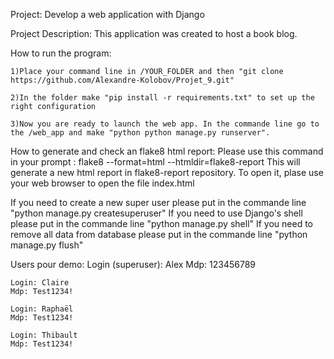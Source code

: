 Project:
Develop a web application with Django

Project Description:
This application was created to host a book blog.

How to run the program:

	1)Place your command line in /YOUR_FOLDER and then "git clone https://github.com/Alexandre-Kolobov/Projet_9.git"
	
	2)In the folder make "pip install -r requirements.txt" to set up the right configuration
	
	3)Now you are ready to launch the web app. In the commande line go to the /web_app and make "python python manage.py runserver".
	
	
How to generate and check an flake8 html report:
	Please use this command in your prompt : flake8 --format=html --htmldir=flake8-report
	This will generate a new html report in flake8-report repository.
	To open it, plase use your web browser to open the file index.html
	
If you need to create a new super user please put in the commande line "python manage.py createsuperuser"
If you need to use Django's shell please put in the commande line "python manage.py shell"
If you need to remove all data from database please put in the commande line "python manage.py flush"

Users pour demo:
	Login (superuser): Alex
	Mdp: 123456789
	
	Login: Claire
	Mdp: Test1234!
	
	Login: Raphaël
	Mdp: Test1234!
	
	Login: Thibault
	Mdp: Test1234!